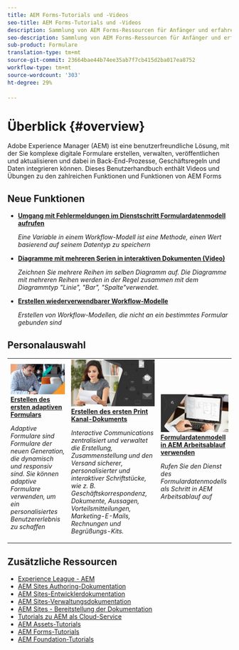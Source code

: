 ```yaml
---
title: AEM Forms-Tutorials und -Videos
seo-title: AEM Forms-Tutorials und -Videos
description: Sammlung von AEM Forms-Ressourcen für Anfänger und erfahrene AEM Forms-Entwickler
seo-description: Sammlung von AEM Forms-Ressourcen für Anfänger und erfahrene AEM Forms-Entwickler
sub-product: Formulare
translation-type: tm+mt
source-git-commit: 23664bae44b74ee35ab7f7cb415d2ba017ea8752
workflow-type: tm+mt
source-wordcount: '303'
ht-degree: 29%

---
```



# Überblick {#overview}

Adobe Experience Manager (AEM) ist eine benutzerfreundliche Lösung, mit der Sie komplexe digitale Formulare erstellen, verwalten, veröffentlichen und aktualisieren und dabei in Back-End-Prozesse, Geschäftsregeln und Daten integrieren können. Dieses Benutzerhandbuch enthält Videos und Übungen zu den zahlreichen Funktionen und Funktionen von AEM Forms

## Neue Funktionen

* **[Umgang mit Fehlermeldungen im Dienstschritt Formulardatenmodell aufrufen](./adaptive-forms/handling-error-messages-in-invoke-fdm-step.md)**

   *Eine Variable in einem Workflow-Modell ist eine Methode, einen Wert basierend auf seinem Datentyp zu speichern*

* **[Diagramme mit mehreren Serien in interaktiven Dokumenten (Video)](./interactive-communications/multiseriescharts.md)**

   *Zeichnen Sie mehrere Reihen im selben Diagramm auf. Die Diagramme mit mehreren Reihen werden in der Regel zusammen mit dem Diagrammtyp &quot;Linie&quot;, &quot;Bar&quot;, &quot;Spalte&quot;verwendet.*

* **[Erstellen wiederverwendbarer Workflow-Modelle](./adaptive-forms/re-usable-aem-forms-workflow-models-article.md)**

   *Erstellen von Workflow-Modellen, die nicht an ein bestimmtes Formular gebunden sind*

## Personalauswahl

<table>
<tr>
  <td>
    <a href="./creating-your-first-adaptive-form/introduction-and-setup.md">
      <img alt="400 x 225 px" src="./assets/afhero.png" />
    </a>
    <div>
      <a href="./creating-your-first-adaptive-form/introduction-and-setup.md">
    <strong>Erstellen des ersten adaptiven Formulars</strong>
    </a>
    </div>
    <p>
    <em>Adaptive Formulare sind Formulare der neuen Generation, die dynamisch und responsiv sind. Sie können adaptive Formulare verwenden, um ein personalisiertes Benutzererlebnis zu schaffen</em>
    <p>
  </td>
   <td>
    <a href="./ic-print-channel-tutorial/introduction.md">
      <img alt="400 x 225 px" src="./assets/correspondence-management1.png" />
    </a>
    <div>
      <a href="./ic-print-channel-tutorial/introduction.md">
    <strong>Erstellen des ersten Print Kanal-Dokuments</strong>
    </a>
    </div>
    <p>
    <em>Interactive Communications zentralisiert und verwaltet die Erstellung, Zusammenstellung und den Versand sicherer, personalisierter und interaktiver Schriftstücke, wie z. B. Geschäftskorrespondenz, Dokumente, Aussagen, Vorteilsmitteilungen, Marketing-E-Mails, Rechnungen und Begrüßungs-Kits. </em>
    <p>
  </td>
  <td>
    <a href="./adaptive-forms/form-data-model-service-as-step-in-workflow-video-use.md">
      <img alt="400 x 225 px" src="./assets/fdmlogo.png" />
    </a>
    <div>
      <a href="./adaptive-forms/form-data-model-service-as-step-in-workflow-video-use.md">
    <strong>Formulardatenmodell in AEM Arbeitsablauf verwenden</strong>
    </a>
    </div>
    <p>
    <em>Rufen Sie den Dienst des Formulardatenmodells als Schritt in AEM Arbeitsablauf auf</em>
    <p>
  </td>
</tr>
</table>

## Zusätzliche Ressourcen

* [Experience League - AEM](https://experienceleague.adobe.com/#recommended/solutions/experience-manager)
* [AEM Sites Authoring-Dokumentation](https://helpx.adobe.com/experience-manager/6-5/sites/authoring/user-guide.html)
* [AEM Sites-Entwicklerdokumentation](https://helpx.adobe.com/experience-manager/6-5/sites/developing/user-guide.html)
* [AEM Sites-Verwaltungsdokumentation](https://helpx.adobe.com/experience-manager/6-5/sites/administering/user-guide.html)
* [AEM Sites - Bereitstellung der Dokumentation](https://helpx.adobe.com/experience-manager/6-5/sites/deploying/user-guide.html)
* [Tutorials zu AEM als Cloud-Service](/help/cloud-service/overview.md)
* [AEM Assets-Tutorials](/help/assets/overview.md)
* [AEM Forms-Tutorials](/help/forms/overview.md)
* [AEM Foundation-Tutorials](/help/foundation/overview.md)
